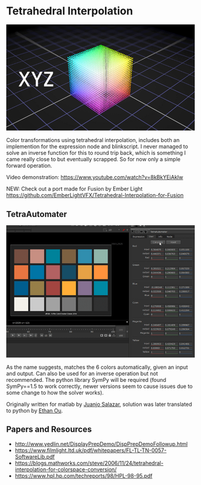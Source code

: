 # Tetrahedral Interpolation
![](Tetrahedral_Interpolation_Example_01.gif)

Color transformations using tetrahedral interpolation, includes both an implemention for the expression node and blinkscript.
I never managed to solve an inverse function for this to round trip back, which is something I came really close to but eventually scrapped. So for now only a simple forward operation.

Video demonstration: https://www.youtube.com/watch?v=8kBkYEiAkIw

NEW: Check out a port made for Fusion by Ember Light https://github.com/EmberLightVFX/Tetrahedral-Interpolation-for-Fusion

## TetraAutomater
![](TetraAutomater_Example_01.gif)

As the name suggests, matches the 6 colors automatically, given an input and output. Can also be used for an inverse operation but not recommended. The python library SymPy will be required (found SymPy==1.5 to work correctly, newer versions seem to cause issues due to some change to how the solver works).

Originally written for matlab by [Juanjo Salazar](https://www.juanjosalazar.com/), solution was later translated to python by [Ethan Ou](https://github.com/ethan-ou/).

## Papers and Resources
- http://www.yedlin.net/DisplayPrepDemo/DispPrepDemoFollowup.html
- https://www.filmlight.ltd.uk/pdf/whitepapers/FL-TL-TN-0057-SoftwareLib.pdf
- https://blogs.mathworks.com/steve/2006/11/24/tetrahedral-interpolation-for-colorspace-conversion/
- https://www.hpl.hp.com/techreports/98/HPL-98-95.pdf

